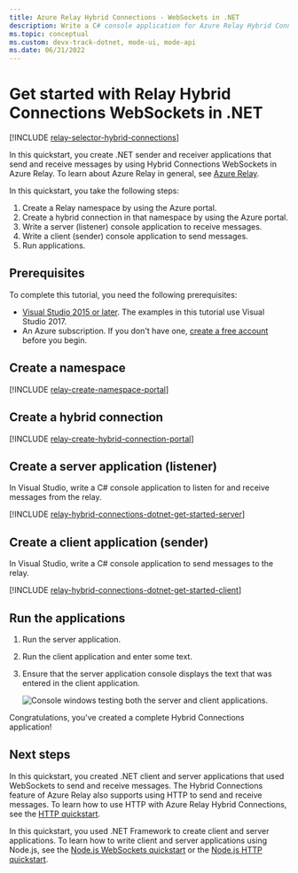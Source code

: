 ```yaml
---
title: Azure Relay Hybrid Connections - WebSockets in .NET
description: Write a C# console application for Azure Relay Hybrid Connections WebSockets.
ms.topic: conceptual
ms.custom: devx-track-dotnet, mode-ui, mode-api
ms.date: 06/21/2022
---
```


# Get started with Relay Hybrid Connections WebSockets in .NET
[!INCLUDE [relay-selector-hybrid-connections](./includes/relay-selector-hybrid-connections.md)]

In this quickstart, you create .NET sender and receiver applications that send and receive messages by using Hybrid Connections WebSockets in Azure Relay. 
To learn about Azure Relay in general, see [Azure Relay](relay-what-is-it.md). 

In this quickstart, you take the following steps:

1. Create a Relay namespace by using the Azure portal.
2. Create a hybrid connection in that namespace by using the Azure portal.
3. Write a server (listener) console application to receive messages.
4. Write a client (sender) console application to send messages.
5. Run applications. 

## Prerequisites

To complete this tutorial, you need the following prerequisites:

* [Visual Studio 2015 or later](https://www.visualstudio.com). The examples in this tutorial use Visual Studio 2017.
* An Azure subscription. If you don't have one, [create a free account](https://azure.microsoft.com/free/) before you begin.

## Create a namespace
[!INCLUDE [relay-create-namespace-portal](./includes/relay-create-namespace-portal.md)]

## Create a hybrid connection
[!INCLUDE [relay-create-hybrid-connection-portal](./includes/relay-create-hybrid-connection-portal.md)]

## Create a server application (listener)
In Visual Studio, write a C# console application to listen for and receive messages from the relay.

[!INCLUDE [relay-hybrid-connections-dotnet-get-started-server](./includes/relay-hybrid-connections-dotnet-get-started-server.md)]

## Create a client application (sender)
In Visual Studio, write a C# console application to send messages to the relay.

[!INCLUDE [relay-hybrid-connections-dotnet-get-started-client](./includes/relay-hybrid-connections-dotnet-get-started-client.md)]

## Run the applications
1. Run the server application.
2. Run the client application and enter some text.
3. Ensure that the server application console displays the text that was entered in the client application.

    ![Console windows testing both the server and client applications.](./media/relay-hybrid-connections-dotnet-get-started/running-applications.png)

Congratulations, you've created a complete Hybrid Connections application!

## Next steps
In this quickstart, you created .NET client and server applications that used WebSockets to send and receive messages. The Hybrid Connections feature of Azure Relay also supports using HTTP to send and receive messages. To learn how to use HTTP with Azure Relay Hybrid Connections, see the [HTTP quickstart](relay-hybrid-connections-http-requests-dotnet-get-started.md).

In this quickstart, you used .NET Framework to create client and server applications. To learn how to write client and server applications using Node.js, see the [Node.js WebSockets quickstart](relay-hybrid-connections-node-get-started.md) or the [Node.js HTTP quickstart](relay-hybrid-connections-http-requests-dotnet-get-started.md).


